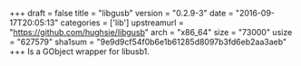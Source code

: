 +++
draft = false
title = "libgusb"
version = "0.2.9-3"
date = "2016-09-17T20:05:13"
categories = ['lib']
upstreamurl = "https://github.com/hughsie/libgusb"
arch = "x86_64"
size = "73000"
usize = "627579"
sha1sum = "9e9d9cf54f0b6e1b61285d8097b3fd6eb2aa3aeb"
+++
Is a GObject wrapper for libusb1.